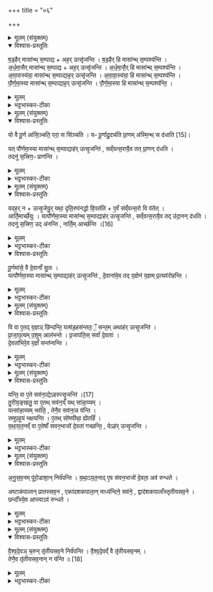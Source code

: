 +++
title = "०६"

+++

<details><summary>मूलम् (संयुक्तम्)</summary>

ष॒ड॒हैर्मासा॑न्त्स॒म्पाद्याह॒रुत्सृ॑जन्ति षड॒हैर्हि मासा॑न्त्स॒म्पश्य॑न्त्यर्धमा॒सैर्मासा॑न्त्स॒म्पाद्याह॒रुत्सृ॑जन्त्यर्धमा॒सैर्हि मासा॑न्त्स॒म्पश्य॑न्त्यमावा॒स्य॑या॒ मासा॑न्त्स॒म्पाद्याह॒रुत्सृ॑जन्त्यमावा॒स्य॑या॒ हि मासा॑न्त्स॒म्पश्य॑न्ति पौर्णमा॒स्या मासा॑न्त्स॒म्पाद्याह॒रुत्सृ॑जन्ति पौर्णमा॒स्या हि मासा॑न्त्स॒म्पश्य॑न्ति॒
</details>

<details open><summary>विश्वास-प्रस्तुतिः</summary>

ष॒ड॒हैर् मासा॑न्थ् स॒म्पाद्य + अह॒र् उत्सृ॑जन्ति ।
ष॒ड॒हैर् हि मासा॑न्थ् स॒म्पश्य॑न्ति ।  
अ॒र्ध॒मा॒सैर् मासा॑न्थ् स॒म्पाद्य + अह॒र् उत्सृ॑जन्ति । अ॒र्ध॒मा॒सै॒र् हि मासा॑न्थ् स॒म्पश्य॑न्ति ।  
अ॒मा॒वास्य॑या॒ मासा॑न्थ् स॒म्पाद्याह॒र् उत्सृ॑जन्ति । अ॒मा॒वा॒स्य॑या॒ हि मासा॑न्थ् स॒म्पश्य॑न्ति ।  
पौ॒र्ण॒मा॒स्या मासा॑न्थ् स॒म्पाद्याह॒र् उत्सृ॑जन्ति । पौ॒र्ण॒मा॒स्या हि मासा॑न्थ् स॒म्पश्य॑न्ति॒ ।
</details>

<details><summary>मूलम्</summary>

ष॒ड॒हैर् मासा॑न्थ् स॒म्पाद्य + अह॒र् उत्सृ॑जन्ति ।
ष॒ड॒हैर् हि मासा॑न्थ् स॒म्पश्य॑न्ति ।  
अ॒र्ध॒मा॒सैर् मासा॑न्थ् स॒म्पाद्य + अह॒र् उत्सृ॑जन्ति । अ॒र्ध॒मा॒सै॒र् हि मासा॑न्थ् स॒म्पश्य॑न्ति ।  
अ॒मा॒वास्य॑या॒ मासा॑न्थ् स॒म्पाद्याह॒र् उत्सृ॑जन्ति । अ॒मा॒वा॒स्य॑या॒ हि मासा॑न्थ् स॒म्पश्य॑न्ति ।  
पौ॒र्ण॒मा॒स्या मासा॑न्थ् स॒म्पाद्याह॒र् उत्सृ॑जन्ति । पौ॒र्ण॒मा॒स्या हि मासा॑न्थ् स॒म्पश्य॑न्ति॒ ।
</details>

<details><summary>भट्टभास्कर-टीका</summary>

1अथोत्सर्गिणामयनं प्रस्तूयते - इदं च गवामयनस्य गुणविकारः । अत्र विशेष उच्यते - षडहैरिति ॥ मासः सावनः त्रिंशदुष्णकरोदयं सावनं मासमाहुः । उक्ताषडहाः पृष्ठ्याभिप्लवात्मकाः । तैर्मासान् संपाद्य पूरयित्वा अनन्तरस्य मासस्य आद्यमहर्ज्योतिराख्यं उत्सृजन्ति त्यजन्ति । अत्र षडहा एव गण्यन्ते न दिवसाः । षडहैरहः पञ्चभिः मासान् सपश्यन्ति गणयित्वा जानन्ति पञ्चानां षण्णां च षडाहानां संवर्गस्त्रिंशदिति । अर्धमासैरिति । द्वाभ्यामर्धमासाभ्यां पञ्चदशकाभ्यां (पञ्चम एकाभ्या) एकमासं संपादयति । समप्रविभागे अर्धशब्दः । 'अर्ध नपुंसकम्' इति समासः । अर्धमासैर्हि मासान् संपश्यन्ति द्वाभ्यां द्वाम्यामर्धमासाभ्यां एकैको मास गति गणयित्वा मासान् जानन्ति जनयन्ति । अत्रार्धमासावेव गण्येते, न दिवसाः अमावास्ययेति । अमावास्यामारभ्य मासस्सपाद्यः । अत्रामावास्यैव गण्यते । न दिवसादि, त्रिंशद्दिवसव्यपगमे अमावास्यान्तरापगमात् अमावास्यया मासज्ञानम् । पौर्णमास्येति । गतम् ॥
</details>

<details><summary>मूलम् (संयुक्तम्)</summary>

यो वै पू॒र्ण आ॑सि॒ञ्चति॒ परा॒ स सि॑ञ्चति॒ यᳶ पू॒र्णादु॒दच॑ति [15]  
प्रा॒णम॑स्मि॒न्त्स द॑धाति॒ यत्पौ॑र्णमा॒स्या मासा॑न्त्स॒म्पाद्याह॑रुत्सृ॒जन्ति॑ सव्ँवत्स॒रायै॒व तत्प्रा॒णन्द॑धति॒ तदनु॑ स॒त्त्रिण॒ᳶ प्राण॑न्ति॒
</details>

<details open><summary>विश्वास-प्रस्तुतिः</summary>

यो वै पू॒र्ण आ॑सि॒ञ्चति॒ परा॒ स सि॑ञ्चति ।
यᳶ पू॒र्णादु॒दच॑ति प्रा॒णम् अ॑स्मि॒न्थ् स द॑धाति  [15]।  

यत् पौ॑र्णमा॒स्या मासा॑न्थ् स॒म्पाद्याह॑र् उत्सृ॒जन्ति॑ ,
सव्ँवत्स॒रायै॒व तत् प्रा॒णन् द॑धति ।  
तदनु॑ स॒त्त्रिण॒ᳶ प्राण॑न्ति ।
</details>

<details><summary>मूलम्</summary>

यो वै पू॒र्ण आ॑सि॒ञ्चति॒ परा॒ स सि॑ञ्चति ।
यᳶ पू॒र्णादु॒दच॑ति प्रा॒णम् अ॑स्मि॒न्थ् स द॑धाति  [15]।  

यत् पौ॑र्णमा॒स्या मासा॑न्थ् स॒म्पाद्याह॑र् उत्सृ॒जन्ति॑ ,
सव्ँवत्स॒रायै॒व तत् प्रा॒णन् द॑धति ।  
तदनु॑ स॒त्त्रिण॒ᳶ प्राण॑न्ति ।
</details>

<details><summary>भट्टभास्कर-टीका</summary>

2यो वा इत्यादि ॥ यः पूर्णे आधारे पुनरपि आसिञ्चति प्रक्षिपति जलादि स खलु तं परासिञ्चति सेचनेन नाशयति । यस्तत एवोदचति उत्सिञ्चति उद्धरति स्तोकं सोऽस्मिन् प्राणावकाशं दधाति । तस्मात्पौर्णमास्यनन्तरमहरुत्सर्जनेन संवत्सराय प्राणावकाशं दधाति ततश्च तदनु तेनैव हेतुना सत्रिणः प्राणन्ति । 'अनुर्लक्षणे' इति कर्मप्रवचनीयत्वम् ॥
</details>

<details><summary>मूलम् (संयुक्तम्)</summary>

यदह॒र्नोत्सृ॒जेयु॒र्यथा॒ दृति॒रुप॑नद्धो वि॒पत॑त्ये॒वँ स॑व्ँवत्स॒रो वि प॑ते॒दार्ति॒मार्च्छे॑यु॒र्यत्पौ॑र्णमा॒स्या मासा॑न्त्स॒म्पाद्याह॑रुत्सृ॒जन्ति॑ सव्ँवत्स॒रायै॒व तदु॑दा॒नन्द॑धति॒ तदनु॑ स॒त्त्रिण॒ उत् [16]  
अ॒न॒न्ति॒ नार्ति॒मार्च्छ॑न्ति पू॒र्णमा॑से॒ वै दे॒वानाँ॑ सु॒तो यत्पौ॑र्णमा॒स्या मासा॑न्त्स॒म्पाद्याह॑रुत्सृ॒जन्ति॑ दे॒वाना॑मे॒व तद्य॒ज्ञेन॑ य॒ज्ञम्प्र॒त्यव॑रोहन्ति॒
</details>

<details open><summary>विश्वास-प्रस्तुतिः</summary>

यदह॒र् न + उत्सृ॒जेयु॒र् यथा॒ दृति॒रुप॑नद्धो वि॒पत॑ति + ए॒वँ स॑व्ँवत्स॒रो वि प॑तेत् ।  
आर्ति॒मार्च्छे॑युः ।
यत्पौ॑र्णमा॒स्या मासा॑न्थ् स॒म्पाद्याह॑र् उत्सृ॒जन्ति॑ , सव्ँवत्स॒रायै॒व तद् उ॑दा॒नन् द॑धति ।  
तदनु॑ स॒त्त्रिण॒ उद् अ॑नन्ति , नार्ति॒म् आर्च्छ॑न्ति ।[16]
</details>

<details><summary>मूलम्</summary>

यदह॒र् न + उत्सृ॒जेयु॒र् यथा॒ दृति॒रुप॑नद्धो वि॒पत॑ति + ए॒वँ स॑व्ँवत्स॒रो वि प॑तेत् ।  
आर्ति॒मार्च्छे॑युः ।
यत्पौ॑र्णमा॒स्या मासा॑न्थ् स॒म्पाद्याह॑र् उत्सृ॒जन्ति॑ , सव्ँवत्स॒रायै॒व तद् उ॑दा॒नन् द॑धति ।  
तदनु॑ स॒त्त्रिण॒ उद् अ॑नन्ति , नार्ति॒म् आर्च्छ॑न्ति ।[16]
</details>

<details><summary>भट्टभास्कर-टीका</summary>

3यदहरित्यादि । यदि यथोक्तमहर्नोत्सृजेयुः यथादृतिरुपनद्धः पूरयित्वा बद्धः विपतति विलोडनेन क्वचिदवतिष्ठते एवं संवत्सरो विपतेत् ततश्चार्तिमार्छेयुः यजमानाः । अथाहरुत्सर्जनेन संवत्सरस्योदानं दधाति उच्छ्वासावकाशं कुर्वन्ति तदनुसत्रिण उदनन्ति उच्छ्वसन्ति नार्तिं गच्छन्ति ।
</details>

<details open><summary>विश्वास-प्रस्तुतिः</summary>

पू॒र्णमा॑से॒ वै दे॒वानाँ॑ सु॒तः ।  
यत्पौ॑र्णमा॒स्या मासा॑न्थ् स॒म्पाद्याह॑र् उत्सृ॒जन्ति॑ , दे॒वाना॑मे॒व तद् य॒ज्ञेन॑ य॒ज्ञम् प्र॒त्यव॑रोहन्ति ।
</details>

<details><summary>मूलम्</summary>

पू॒र्णमा॑से॒ वै दे॒वानाँ॑ सु॒तः ।  
यत्पौ॑र्णमा॒स्या मासा॑न्थ् स॒म्पाद्याह॑र् उत्सृ॒जन्ति॑ , दे॒वाना॑मे॒व तद् य॒ज्ञेन॑ य॒ज्ञम् प्र॒त्यव॑रोहन्ति ।
</details>

<details><summary>भट्टभास्कर-टीका</summary>

पूर्णमासे वा इत्यादि । सुतः सुत्या । प्रायेण पूर्णमासे देवानां सुत्येति यावत् । तस्मात्पौर्णमास्युपक्रमं मासं संपाद्य अह्नः पौर्णमास्याः उत्सर्जनाद्देवानामेव यज्ञेन यज्ञं पृष्ठं प्रत्यवरोहन्ति देवानां यज्ञमाकृष्य यज्ञपार्श्वं प्राप्नुवन्ति । ततश्च उत्सृष्टं चानुत्सृष्टं च तदहर्भवति ॥
</details>

<details><summary>मूलम् (संयुक्तम्)</summary>

वि वा ए॒तद्य॒ज्ञञ्छि॑न्दन्ति॒ यत्ष॑ड॒हस॑न्तत॒ँ॒ सन्त॒मथाह॑रुत्सृ॒जन्ति॑ प्राजाप॒त्यम्प॒शुमाल॑भन्ते प्र॒जाप॑ति॒स्सर्वा॑ दे॒वता॑ दे॒वता॑भिरे॒व य॒ज्ञँ सन्त॑न्वन्ति॒
</details>

<details open><summary>विश्वास-प्रस्तुतिः</summary>

वि वा ए॒तद् य॒ज्ञञ् छि॑न्दन्ति॒ यत्ष॑ड॒हस॑न्तत॒ँ॒ सन्त॒म् अथाह॑र् उत्सृ॒जन्ति॑ ।  
प्रा॒जा॒प॒त्यम् प॒शुम् आल॑भन्ते ।
प्र॒जाप॑ति॒स् सर्वा॑ दे॒वताः॑ ।  
दे॒वता॑भिरे॒व य॒ज्ञँ सन्त॑न्वन्ति ।
</details>

<details><summary>मूलम्</summary>

वि वा ए॒तद् य॒ज्ञञ् छि॑न्दन्ति॒ यत्ष॑ड॒हस॑न्तत॒ँ॒ सन्त॒म् अथाह॑र् उत्सृ॒जन्ति॑ ।  
प्रा॒जा॒प॒त्यम् प॒शुम् आल॑भन्ते ।
प्र॒जाप॑ति॒स् सर्वा॑ दे॒वताः॑ ।  
दे॒वता॑भिरे॒व य॒ज्ञँ सन्त॑न्वन्ति ।
</details>

<details><summary>भट्टभास्कर-टीका</summary>

4वि वा एतदित्यादि ॥ एतद्धि यज्ञं विच्छिन्दन्ति यत् षडहसन्ततं षडहैरविच्छेदनेन सम्बद्धं सन्ततम् । 'तृतीया कर्मणि' इति पूर्वपदप्रकृतिस्वरत्वम् । अथानन्तरभावि अहः उत्सृजन्ति यज्ञमहरुत्सर्गेण विच्छिन्दन्ति । अथ यच्चाहरुत्सृजन्ति । प्राजापत्यमित्यादि । उत्सृष्टेऽह्नि संतन्वन्ति अविछिन्नं कुर्वन्ति ॥
</details>

<details><summary>मूलम् (संयुक्तम्)</summary>

यन्ति॒ वा ए॒ते सव॑ना॒द्येऽहः॑ [17]  
उ॒त्सृ॒जन्ति॑ तु॒रीय॒ङ्खलु॒ वा ए॒तत्सव॑न॒य्ँयत्सा॑न्ना॒य्यय्ँयत्सा॑न्ना॒य्यम्भव॑ति॒ तेनै॒व सव॑ना॒न्न य॑न्ति समुप॒हूय॑ भक्षयन्त्ये॒तत्सो॑मपीथा॒ ह्ये॑तर्हि॑ यथायत॒नव्ँवा ए॒तेषाँ॑ सवन॒भाजो॑ दे॒वता॑ गच्छन्ति॒ येऽह॑रुत्सृ॒जन्त्य्...
</details>

<details open><summary>विश्वास-प्रस्तुतिः</summary>

यन्ति॒ वा ए॒ते सव॑ना॒द्येऽहरुत्सृ॒जन्ति॑ ।[17]  
तु॒रीय॒ङ्खलु॒ वा ए॒तथ् सव॑न॒य्ँ यथ् सा॑न्ना॒य्यम् ।  
यत्सा॑न्ना॒य्यम् भव॑ति॒ , तेनै॒व सव॑ना॒न्न य॑न्ति ।  
समुप॒हूय॑ भक्षयन्ति ।
ए॒तथ् सो॑मपीथा॒ ह्ये॑तर्हि॑ ।  
य॒था॒य॒त॒नव्ँ वा ए॒तेषाँ॑ सवन॒भाजो॑ दे॒वता॑ गच्छन्ति॒ , येऽह॑र्  उत्सृ॒जन्ति ।
</details>

<details><summary>मूलम्</summary>

यन्ति॒ वा ए॒ते सव॑ना॒द्येऽहरुत्सृ॒जन्ति॑ ।[17]  
तु॒रीय॒ङ्खलु॒ वा ए॒तथ् सव॑न॒य्ँ यथ् सा॑न्ना॒य्यम् ।  
यत्सा॑न्ना॒य्यम् भव॑ति॒ , तेनै॒व सव॑ना॒न्न य॑न्ति ।  
समुप॒हूय॑ भक्षयन्ति ।
ए॒तथ् सो॑मपीथा॒ ह्ये॑तर्हि॑ ।  
य॒था॒य॒त॒नव्ँ वा ए॒तेषाँ॑ सवन॒भाजो॑ दे॒वता॑ गच्छन्ति॒ , येऽह॑र्  उत्सृ॒जन्ति ।
</details>

<details><summary>भट्टभास्कर-टीका</summary>

5यन्ति वा इत्यादि ॥ सान्नाय्यं भक्षयन्ति समुपहूयासावसावुपह्वयस्वेति । एतर्हि एतस्मिन्नह्नि एतदेव सोमपानमेषामिति । पिबतेरौणादिकस्स्थक्प्रत्ययः । 'इदमोर्हिल्' इति हिल्प्रत्ययः, 'एते तौरथोः' इति एतादेशः । यथायतनमित्यादि । इह कृत्याभावादेतत् स्थानं हित्वा स्वंस्वं स्थानं गच्छन्ति । गतमन्यत् ॥
</details>

<details><summary>मूलम् (संयुक्तम्)</summary>

अ॑नुसव॒नम्पु॑रो॒डाशा॒न्निर्व॑पन्ति यथायत॒नादे॒व स॑वन॒भाजो॑ दे॒वता॒ अव॑ रुन्धते॒ऽष्टाक॑पालान्प्रातस्सव॒न एका॑दशकपाला॒न्माध्य॑न्दिने॒ सव॑ने॒ द्वाद॑शकपालाँस्तृतीयसव॒ने छन्दाँ॑स्ये॒वाप्त्वाव॑ रुन्धते
</details>

<details open><summary>विश्वास-प्रस्तुतिः</summary>

अ॒नु॒स॒व॒नम् पु॑रो॒डाशा॒न् निर्व॑पन्ति ।
य॒था॒ऽय॒त॒नाद् ए॒व स॑वन॒भाजो॑ दे॒वता॒ अव॑ रुन्धते ।  

अष्टाक॑पालान् प्रातस्सव॒न , एका॑दशकपाला॒न् माध्य॑न्दिने॒ सव॑ने॒ ,  द्वाद॑शकपालाँस्तृतीयसव॒ने ।  
छन्दाँ॑स्ये॒व आप्त्वाऽव॑ रुन्धते ।
</details>

<details><summary>मूलम्</summary>

अ॒नु॒स॒व॒नम् पु॑रो॒डाशा॒न् निर्व॑पन्ति ।
य॒था॒ऽय॒त॒नाद् ए॒व स॑वन॒भाजो॑ दे॒वता॒ अव॑ रुन्धते ।  

अष्टाक॑पालान् प्रातस्सव॒न , एका॑दशकपाला॒न् माध्य॑न्दिने॒ सव॑ने॒ ,  द्वाद॑शकपालाँस्तृतीयसव॒ने ।  
छन्दाँ॑स्ये॒व आप्त्वाऽव॑ रुन्धते ।
</details>

<details><summary>भट्टभास्कर-टीका</summary>

6अनुसवनमित्यादि ॥ सवनेसवने सर्वस्मिन् सवने कालक्रमेण पुरोडाशान् तत्तत्सवनोक्तान् निर्वपन्ति । वीप्सायां 'यथार्थे यदव्ययम्' इत्यनोरव्ययीभावः । यथायतनादेवेति । स्वात्स्वादायतनाद्देवता अवरुन्धते । 'यथाऽसादृश्ये' इत्यव्ययीभावः । अष्टाकपालानित्यादि । प्रातस्सवने प्रातस्सवनकाले । एवं सर्वत्र । छन्दांस्येवेत्यादि । अष्टत्वादिकया गायत्र्यादीनां संख्यया गायत्र्यादीनि छन्दांस्याप्त्वा सवनं यज्ञमवरुन्धते ॥
</details>

<details><summary>मूलम् (संयुक्तम्)</summary>

वैश्वदे॒वञ्च॒रुन्तृ॑तीयसव॒ने निर्व॑पन्ति वैश्वदे॒वव्ँवै तृ॑तीयसव॒नन्तेनै॒व तृ॑तीयसव॒नान्न य॑न्ति ॥ [18]  
</details>

<details open><summary>विश्वास-प्रस्तुतिः</summary>

वै॒श्व॒दे॒वञ् च॒रुन् तृ॑तीयसव॒ने निर्व॑पन्ति ।
वै॒श्व॒दे॒वव्ँ वै तृ॑तीयसव॒नम् ।  
तेनै॒व तृ॑तीयसव॒नान् न य॑न्ति ॥ [18]  
</details>

<details><summary>मूलम्</summary>

वै॒श्व॒दे॒वञ् च॒रुन् तृ॑तीयसव॒ने निर्व॑पन्ति ।
वै॒श्व॒दे॒वव्ँ वै तृ॑तीयसव॒नम् ।  
तेनै॒व तृ॑तीयसव॒नान् न य॑न्ति ॥ [18]  
</details>

<details><summary>भट्टभास्कर-टीका</summary>

7वैश्वदेवमित्यादि ॥ तृतीयसवनकाले निर्वपणात् तृतीयसवनानपगमः ॥

इति सप्तमे पञ्चमे षष्ठोनुवाकः ॥  
</details>
